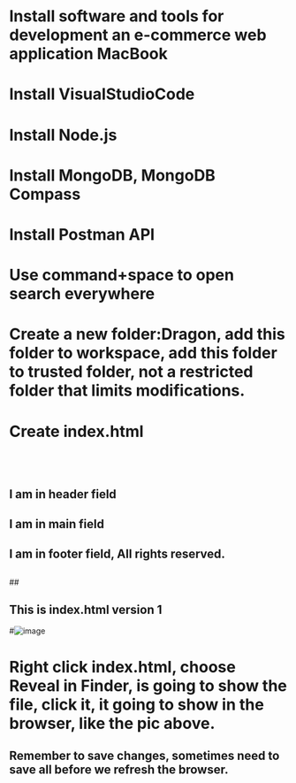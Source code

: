 # Install software and tools for development an e-commerce web application MacBook
# Install VisualStudioCode
# Install Node.js
# Install MongoDB, MongoDB Compass
# Install Postman API
# Use command+space to open search everywhere
# Create a new folder:Dragon, add this folder to workspace, add this folder to trusted folder, not a restricted folder that limits modifications.
# Create index.html
## <!DOCTYPE html>
## <html>
##   <head>
  ##   <title>Dragon</title>
  ## </head>
  ## <body>
  ##   <div class="grid-container">
  ##   <header>
  ##   I am in header field
  ##    </header>
  ##    <main>
  ##    I am in main field
  ##     </main>
  ##    <footer>
  ## I am in footer field, All rights reserved.
  ##     </footer>
  ##   </div>
  ##  </body>
  ##</html>
  ## This is index.html version 1
#![image](https://user-images.githubusercontent.com/56694905/135738154-4be68ccc-6332-4a98-bc4b-424ed0e67756.png)
# Right click index.html, choose Reveal in Finder, is going to show the file, click it, it going to show in the browser, like the pic above.
## Remember to save changes, sometimes need to save all before we refresh the browser.
